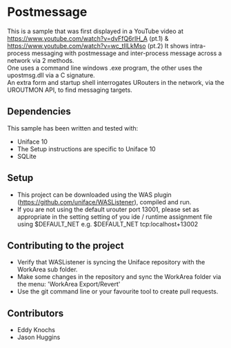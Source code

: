 # Postmessage #

This is a sample that was first displayed in a YouTube video at https://www.youtube.com/watch?v=dvFfQ6rIH_A (pt.1) & https://www.youtube.com/watch?v=wc_tIlLkMso (pt.2)
It shows intra-process messaging with postmessage and inter-process message across a network via 2 methods.  
One uses a command line windows .exe program, the other uses the upostmsg.dll via a C signature.  
An extra form and startup shell interrogates URouters in the network, via the UROUTMON API, to find messaging targets.

## Dependencies ##

This sample has been written and tested with:

 * Uniface 10
 * The Setup instructions are specific to Uniface 10
 * SQLite

## Setup ##

 * This project can be downloaded using the WAS plugin (https://github.com/uniface/WASListener), compiled and run.
 * If you are not using the default urouter port 13001, please set as appropriate in the setting setting of you ide / runtime assignment file using $DEFAULT_NET e.g. $DEFAULT_NET tcp:localhost+13002

 
## Contributing to the project ##
 
 * Verify that WASListener is syncing the Uniface repository with the WorkArea sub folder.
 * Make some changes in the repository and sync the WorkArea folder via the menu: 'WorkArea Export/Revert'
 * Use the git command line or your favourite tool to create pull requests.
 
## Contributors ##

* Eddy Knochs
* Jason Huggins
